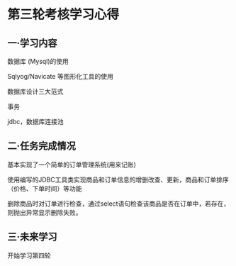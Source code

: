 
# 第三轮考核学习心得
## 一·学习内容
数据库 (Mysql)的使用

Sqlyog/Navicate 等图形化工具的使用

数据库设计三大范式

事务

jdbc，数据库连接池

## 二·任务完成情况
基本实现了一个简单的订单管理系统(用来记账)

使用编写的JDBC工具类实现商品和订单信息的增删改查、更新，商品和订单排序（价格、下单时间）等功能

删除商品时对订单进行检查，通过select语句检查该商品是否在订单中，若存在，则抛出异常显示删除失败。

## 三·未来学习
开始学习第四轮

